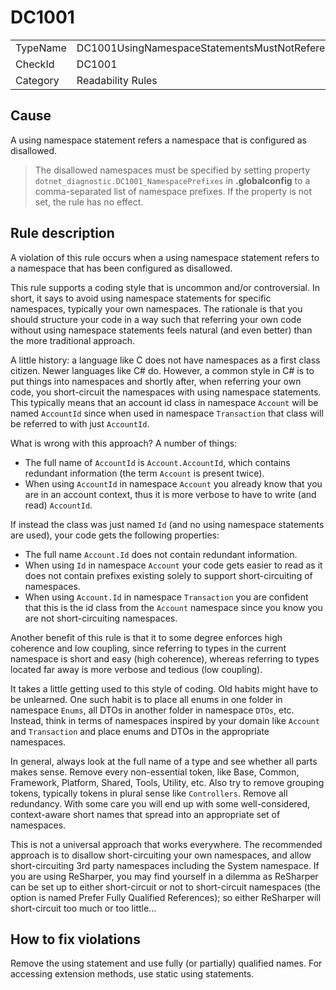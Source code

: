 # DC1001

<table>
<tr>
  <td>TypeName</td>
  <td>DC1001UsingNamespaceStatementsMustNotReferenceDisallowedNamespaces</td>
</tr>
<tr>
  <td>CheckId</td>
  <td>DC1001</td>
</tr>
<tr>
  <td>Category</td>
  <td>Readability Rules</td>
</tr>
</table>

## Cause

A using namespace statement refers a namespace that is configured as disallowed.

> The disallowed namespaces must be specified by setting property `dotnet_diagnostic.DC1001_NamespacePrefixes` in **.globalconfig** to a comma-separated list of namespace prefixes. If the property is not set, the rule has no effect.

## Rule description

A violation of this rule occurs when a using namespace statement refers to a namespace that has been configured as disallowed.

This rule supports a coding style that is uncommon and/or controversial. In short, it says to avoid using namespace statements for specific namespaces, typically your own namespaces. The rationale is that you should structure your code in a way such that referring your own code without using namespace statements feels natural (and even better) than the more traditional approach.

A little history: a language like C does not have namespaces as a first class citizen. Newer languages like C# do. However, a common style in C# is to put things into namespaces and shortly after, when referring your own code, you short-circuit the namespaces with using namespace statements. This typically means that an account id class in namespace `Account` will be named `AccountId` since when used in namespace `Transaction` that class will be referred to with just `AccountId`.

What is wrong with this approach? A number of things:

- The full name of `AccountId` is `Account.AccountId`, which contains redundant information (the term `Account` is present twice).
- When using `AccountId` in namespace `Account` you already know that you are in an account context, thus it is more verbose to have to write (and read) `AccountId`.

If instead the class was just named `Id` (and no using namespace statements are used), your code gets the following properties:

- The full name `Account.Id` does not contain redundant information.
- When using `Id` in namespace `Account` your code gets easier to read as it does not contain prefixes existing solely to support short-circuiting of namespaces.
- When using `Account.Id` in namespace `Transaction` you are confident that this is the id class from the `Account` namespace since you know you are not short-circuiting namespaces.

Another benefit of this rule is that it to some degree enforces high coherence and low coupling, since referring to types in the current namespace is short and easy (high coherence), whereas referring to types located far away is more verbose and tedious (low coupling).

It takes a little getting used to this style of coding. Old habits might have to be unlearned. One such habit is to place all enums in one folder in namespace `Enums`, all DTOs in another folder in namespace `DTOs`, etc. Instead, think in terms of namespaces inspired by your domain like `Account` and `Transaction` and place enums and DTOs in the appropriate namespaces.

In general, always look at the full name of a type and see whether all parts makes sense. Remove every non-essential token, like Base, Common, Framework, Platform, Shared, Tools, Utility, etc. Also try to remove grouping tokens, typically tokens in plural sense like `Controllers`. Remove all redundancy. With some care you will end up with some well-considered, context-aware short names that spread into an appropriate set of namespaces.

This is not a universal approach that works everywhere. The recommended approach is to disallow short-circuiting your own namespaces, and allow short-circuiting 3rd party namespaces including the System namespace. If you are using ReSharper, you may find yourself in a dilemma as ReSharper can be set up to either short-circuit or not to short-circuit namespaces (the option is named Prefer Fully Qualified References); so either ReSharper will short-circuit too much or too little...

## How to fix violations

Remove the using statement and use fully (or partially) qualified names. For accessing extension methods, use static using statements.